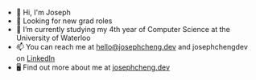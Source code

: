 - 👋 Hi, I'm Joseph
- 👀 Looking for new grad roles
- 🌱 I’m currently studying my 4th year of Computer Science at the University of Waterloo
- 📫 You can reach me at hello@josephcheng.dev and josephchengdev on [LinkedIn](https://www.linkedin.com/in/josephchengdev/)
- 🖥️ Find out more about me at [josephcheng.dev](https://josephcheng.dev/)
